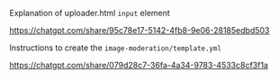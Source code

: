 Explanation of uploader.html `input` element

https://chatgpt.com/share/95c78e17-5142-4fb8-9e06-28185edbd503


Instructions to create the `image-moderation/template.yml`

https://chatgpt.com/share/079d28c7-36fa-4a34-9783-4533c8cf3f1a